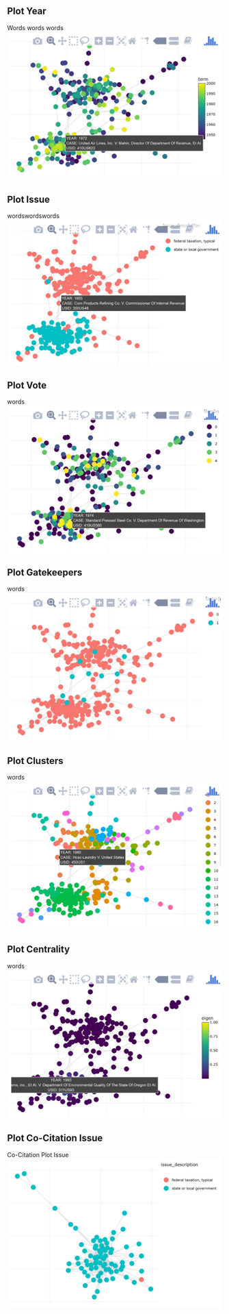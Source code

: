 ## Plot Year
Words words words
![alt text](https://github.com/introdh/intro-dh2018-felxis/blob/master/images/plot%20year.JPG "Plot Year")

## Plot Issue
wordswordswords
![alt text](https://github.com/introdh/intro-dh2018-felxis/blob/master/images/plot%20issue.JPG "Plot Issue")

## Plot Vote
words
![alt text](https://github.com/introdh/intro-dh2018-felxis/blob/master/images/plot%20vote.JPG "Plot Vote")

## Plot Gatekeepers
words
![alt text](https://github.com/introdh/intro-dh2018-felxis/blob/master/images/plot%20gatekeeper.JPG "Plot Gatekeepers")

## Plot Clusters
words
![alt text](https://github.com/introdh/intro-dh2018-felxis/blob/master/images/plot%20cluster.JPG "Plot Clusters")

## Plot Centrality
words
![alt text](https://github.com/introdh/intro-dh2018-felxis/blob/master/images/plot%20centrality.JPG "Plot Centrality")

## Plot Co-Citation Issue
Co-Citation Plot Issue
![alt text](https://github.com/introdh/intro-dh2018-felxis/blob/master/images/cocitation%20plot%20issue.JPG "Co-Citation Plot Issue")
